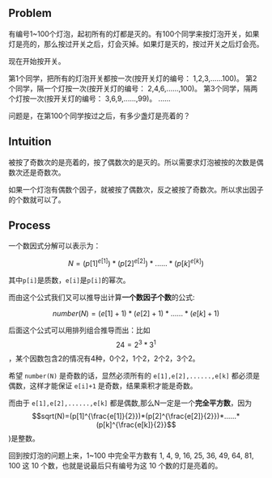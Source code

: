 ## Problem

有编号1~100个灯泡，起初所有的灯都是灭的。有100个同学来按灯泡开关，如果灯是亮的，那么按过开关之后，灯会灭掉。如果灯是灭的，按过开关之后灯会亮。

现在开始按开关。

第1个同学，把所有的灯泡开关都按一次(按开关灯的编号： 1,2,3,......100)。
第2个同学，隔一个灯按一次(按开关灯的编号： 2,4,6,......,100)。
第3个同学，隔两个灯按一次(按开关灯的编号： 3,6,9,......,99)。
......

问题是，在第100个同学按过之后，有多少盏灯是亮着的？


## Intuition

被按了奇数次的是亮着的，按了偶数次的是灭的。所以需要求灯泡被按的次数是偶数次还是奇数次。

如果一个灯泡有偶数个因子，就被按了偶数次，反之被按了奇数次。所以求出因子的个数就可以了。

## Process

一个数因式分解可以表示为：

$$
N=(p[1]^{e[1]})*(p[2]^{e[2]})*......*(p[k]^{e[k]})
$$

其中`p[i]`是质数，`e[i]`是`p[i]`的幂次。

而由这个公式我们又可以推导出计算**一个数因子个数**的公式: 

$$
number(N)=(e[1]+1)*(e[2]+1)*......*(e[k]+1)
$$

后面这个公式可以用排列组合推导而出：比如$$24=2^{3}*3^{1}$$，某个因数包含2的情况有4种，0个2，1个2，2个2，3个2。

希望 `number(N)` 是奇数的话，显然必须所有的 `e[1],e[2],......,e[k]` 都必须是偶数，这样才能保证 `e[i]+1` 是奇数，结果乘积才能是奇数。

而由于 `e[1],e[2],......,e[k]` 都是偶数,那么N一定是一个**完全平方数**，因为$$sqrt(N)=(p[1]^{\frac{e[1]}{2}})*(p[2]^{\frac{e[2]}{2}})*......*(p[k]^{\frac{e[k]}{2}}$$)是整数。

回到按灯泡的问题上来，1~100 中完全平方数有 1, 4, 9, 16, 25, 36, 49, 64, 81, 100 这 10 个数，也就是说最后只有编号为这 10 个数的灯是亮着的。